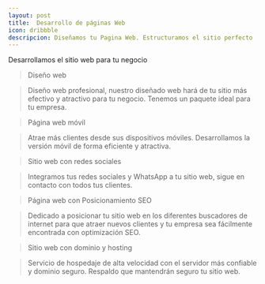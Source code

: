 ```yaml
---
layout: post
title:  Desarrollo de páginas Web
icon: dribbble
descripcion: Diseñamos tu Pagina Web. Estructuramos el sitio perfecto
---
```


Desarrollamos el sitio web para tu negocio

>Diseño web

>Diseño web profesional, nuestro diseñado web hará de tu sitio más efectivo y atractivo para tu negocio. Tenemos un paquete ideal para tu empresa.

>Página web móvil

>Atrae más clientes desde sus dispositivos móviles. Desarrollamos la versión móvil de forma eficiente y atractiva.

>Sitio web con redes sociales

>Integramos tus redes sociales y WhatsApp a tu sitio web, sigue en contacto con todos tus clientes.

>Página web con Posicionamiento SEO

>Dedicado a posicionar tu sitio web en los diferentes buscadores de internet para que atraer nuevos clientes y tu empresa sea fácilmente encontrada con optimización SEO.

>Sitio web con dominio y hosting

>Servicio de hospedaje de alta velocidad con el servidor más confiable y dominio seguro. Respaldo que mantendrán seguro tu sitio web.
